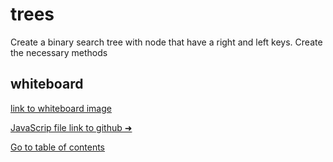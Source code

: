 # trees
Create a binary search tree with node that have a right and left keys.
Create the necessary methods

## whiteboard

[link to whiteboard image](https://i.imgur.com/Z7EphJN.png)


[JavaScrip file link to github ➜](https://github.com/Suhaib-Ersan/401-data-structures-and-algorithms/blob/main/class-15-trees/trees.js)

[Go to table of contents](https://suhaib-ersan.github.io/401-data-structures-and-algorithms)